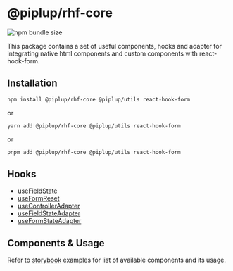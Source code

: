 # @piplup/rhf-core

![npm bundle size](https://img.shields.io/bundlephobia/minzip/@piplup/rhf-core)

This package contains a set of useful components, hooks and adapter for integrating native html components and custom components with react-hook-form.

## Installation

```bash
npm install @piplup/rhf-core @piplup/utils react-hook-form
```

or

```bash
yarn add @piplup/rhf-core @piplup/utils react-hook-form
```

or

```bash
pnpm add @piplup/rhf-core @piplup/utils react-hook-form
```

## Hooks

- [useFieldState](https://github.com/sadik-malik/piplup/blob/main/packages/rhf-core/src/hooks/use-field-state-adapter.ts)
- [useFormReset](https://github.com/sadik-malik/piplup/blob/main/packages/rhf-core/src/hooks/use-form-reset.ts)
- [useControllerAdapter](https://github.com/sadik-malik/piplup/blob/main/packages/rhf-core/src/hooks/use-controller-adapter.ts)
- [useFieldStateAdapter](https://github.com/sadik-malik/piplup/blob/main/packages/rhf-core/src/hooks/use-field-state-adapter.ts)
- [useFormStateAdapter](https://github.com/sadik-malik/piplup/blob/main/packages/rhf-core/src/hooks/use-form-state-adapter.ts)

## Components & Usage

Refer to [storybook](https://www.piplupjs.com) examples for list of available components and its usage.

